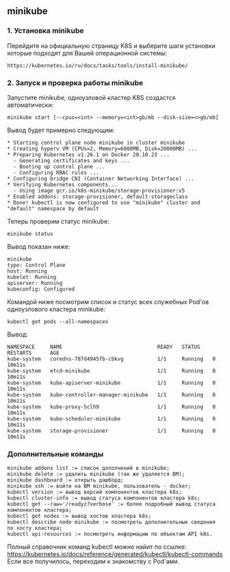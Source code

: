 ## minikube
### 1. Установка minikube
Перейдите на официальную страницу K8S и выберите шаги установки которые подходят для Вашей операционной системы:
```
https://kubernetes.io/ru/docs/tasks/tools/install-minikube/
```
### 2. Запуск и проверка работы minikube
Запустите minikube, одноузловой кластер K8S создастся автоматически:
```
minikube start [--cpus=<int> --memory=<int>gb/mb --disk-size=<>gb/mb]
```
Вывод будет примерно следующим:
```
* Starting control plane node minikube in cluster minikube
* Creating hyperv VM (CPUs=2, Memory=6000MB, Disk=20000MB) ...
* Preparing Kubernetes v1.26.1 on Docker 20.10.23 ...
  - Generating certificates and keys ...
  - Booting up control plane ...
  - Configuring RBAC rules ...
* Configuring bridge CNI (Container Networking Interface) ...
* Verifying Kubernetes components...
  - Using image gcr.io/k8s-minikube/storage-provisioner:v5
* Enabled addons: storage-provisioner, default-storageclass
* Done! kubectl is now configured to use "minikube" cluster and "default" namespace by default
```
Теперь проверим статус minikube:
```
minikube status
```
Вывод показан ниже:
```
minikube
type: Control Plane
host: Running
kubelet: Running
apiserver: Running
kubeconfig: Configured
```
Командой ниже посмотрим список и статус всех служебных Pod'ов одноузлового кластера minikube:
```
kubectl get pods --all-namespaces
```
Вывод:
```
NAMESPACE     NAME                               READY   STATUS    RESTARTS      AGE
kube-system   coredns-787d4945fb-cbkvg           1/1     Running   0             10m11s
kube-system   etcd-minikube                      1/1     Running   0             10m11s
kube-system   kube-apiserver-minikube            1/1     Running   0             10m11s
kube-system   kube-controller-manager-minikube   1/1     Running   0             10m11s
kube-system   kube-proxy-5clh9                   1/1     Running   0             10m11s
kube-system   kube-scheduler-minikube            1/1     Running   0             10m11s
kube-system   storage-provisioner                1/1     Running   0             10m11s
```
### Дополнительные команды
```
minikube addons list := список дополнений в minikube;
minikube delete := удалить minikube (так же удаляется ВМ);
minikube dashboard := открыть дашборд;
minikube ssh := войти на ВМ minikube, пользователь - docker;
kubectl version := вывод версий компонентов кластера k8s;
kubectl cluster-info := вывод статуса компонентов кластера k8s;
kubectl get --raw='/readyz?verbose' := более подробный вывод статуса компонентов кластера;
kubectl get nodes := вывод хостов кластера k8s;
kubectl describe node minikube := посмотреть дополнительные сведения по хосту кластера;
kubectl api-resources := посмотреть информацию по объектам API k8s.
```
Полный справочник команд kubectl можно найит по ссылке: https://kubernetes.io/docs/reference/generated/kubectl/kubectl-commands
Если все получилось, переходим к знакомству с Pod'ами.
